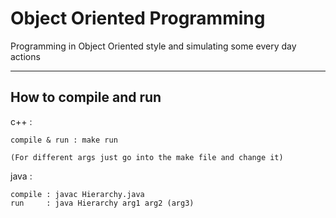 # Object Oriented Programming

Programming in Object Oriented style and simulating some every day actions

-------------------------------
How to compile and run
-------------------------------
c++  :

	compile & run : make run
	
	(For different args just go into the make file and change it)
  
java :

	compile : javac Hierarchy.java  
	run     : java Hierarchy arg1 arg2 (arg3)

